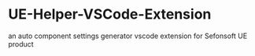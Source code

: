# UE-Helper-VSCode-Extension
an auto component settings generator vscode extension for Sefonsoft UE product 
